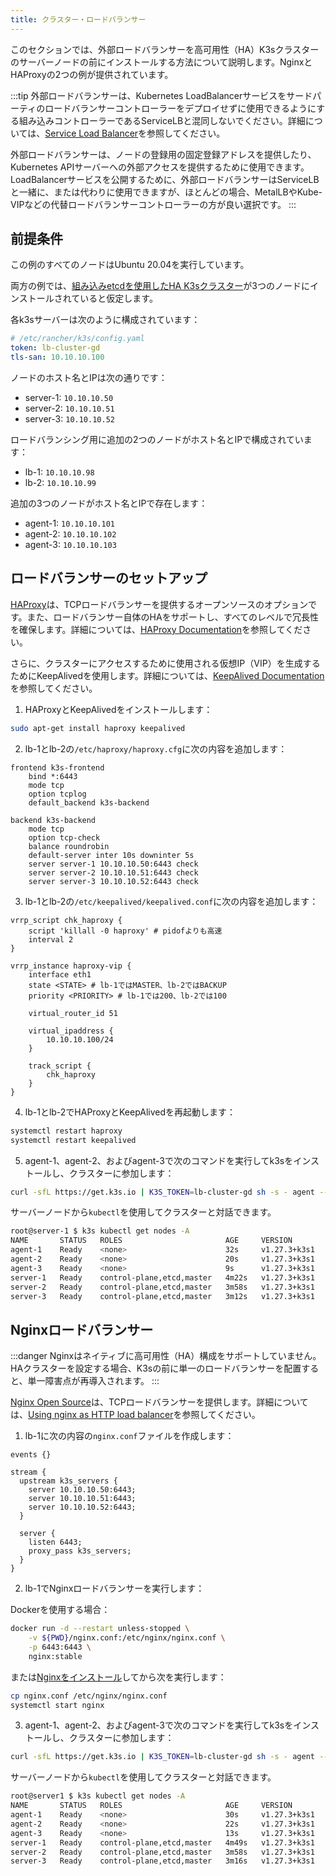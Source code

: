 ```yaml
---
title: クラスター・ロードバランサー
---
```


このセクションでは、外部ロードバランサーを高可用性（HA）K3sクラスターのサーバーノードの前にインストールする方法について説明します。NginxとHAProxyの2つの例が提供されています。

:::tip
外部ロードバランサーは、Kubernetes LoadBalancerサービスをサードパーティのロードバランサーコントローラーをデプロイせずに使用できるようにする組み込みコントローラーであるServiceLBと混同しないでください。詳細については、[Service Load Balancer](../networking/networking-services.md#service-load-balancer)を参照してください。

外部ロードバランサーは、ノードの登録用の固定登録アドレスを提供したり、Kubernetes APIサーバーへの外部アクセスを提供するために使用できます。LoadBalancerサービスを公開するために、外部ロードバランサーはServiceLBと一緒に、または代わりに使用できますが、ほとんどの場合、MetalLBやKube-VIPなどの代替ロードバランサーコントローラーの方が良い選択です。
:::

## 前提条件

この例のすべてのノードはUbuntu 20.04を実行しています。

両方の例では、[組み込みetcdを使用したHA K3sクラスター](../datastore/ha-embedded.md)が3つのノードにインストールされていると仮定します。

各k3sサーバーは次のように構成されています：
```yaml
# /etc/rancher/k3s/config.yaml
token: lb-cluster-gd
tls-san: 10.10.10.100
```

ノードのホスト名とIPは次の通りです：
* server-1: `10.10.10.50`
* server-2: `10.10.10.51`
* server-3: `10.10.10.52`

ロードバランシング用に追加の2つのノードがホスト名とIPで構成されています：
* lb-1: `10.10.10.98`
* lb-2: `10.10.10.99`

追加の3つのノードがホスト名とIPで存在します：
* agent-1: `10.10.10.101`
* agent-2: `10.10.10.102`
* agent-3: `10.10.10.103`

## ロードバランサーのセットアップ
<Tabs>
<TabItem value="HAProxy" default>

[HAProxy](http://www.haproxy.org/)は、TCPロードバランサーを提供するオープンソースのオプションです。また、ロードバランサー自体のHAをサポートし、すべてのレベルで冗長性を確保します。詳細については、[HAProxy Documentation](http://docs.haproxy.org/2.8/intro.html)を参照してください。

さらに、クラスターにアクセスするために使用される仮想IP（VIP）を生成するためにKeepAlivedを使用します。詳細については、[KeepAlived Documentation](https://www.keepalived.org/manpage.html)を参照してください。

1) HAProxyとKeepAlivedをインストールします：

```bash
sudo apt-get install haproxy keepalived
```

2) lb-1とlb-2の`/etc/haproxy/haproxy.cfg`に次の内容を追加します：

```
frontend k3s-frontend
    bind *:6443
    mode tcp
    option tcplog
    default_backend k3s-backend

backend k3s-backend
    mode tcp
    option tcp-check
    balance roundrobin
    default-server inter 10s downinter 5s
    server server-1 10.10.10.50:6443 check
    server server-2 10.10.10.51:6443 check
    server server-3 10.10.10.52:6443 check
```

3) lb-1とlb-2の`/etc/keepalived/keepalived.conf`に次の内容を追加します：

```
vrrp_script chk_haproxy {
    script 'killall -0 haproxy' # pidofよりも高速
    interval 2
}

vrrp_instance haproxy-vip {
    interface eth1
    state <STATE> # lb-1ではMASTER、lb-2ではBACKUP
    priority <PRIORITY> # lb-1では200、lb-2では100

    virtual_router_id 51

    virtual_ipaddress {
        10.10.10.100/24
    }

    track_script {
        chk_haproxy
    }
}
```

4) lb-1とlb-2でHAProxyとKeepAlivedを再起動します：

```bash
systemctl restart haproxy
systemctl restart keepalived
```

5) agent-1、agent-2、およびagent-3で次のコマンドを実行してk3sをインストールし、クラスターに参加します：

```bash
curl -sfL https://get.k3s.io | K3S_TOKEN=lb-cluster-gd sh -s - agent --server https://10.10.10.100:6443
```

サーバーノードから`kubectl`を使用してクラスターと対話できます。
```bash
root@server-1 $ k3s kubectl get nodes -A
NAME       STATUS   ROLES                       AGE     VERSION
agent-1    Ready    <none>                      32s     v1.27.3+k3s1
agent-2    Ready    <none>                      20s     v1.27.3+k3s1
agent-3    Ready    <none>                      9s      v1.27.3+k3s1
server-1   Ready    control-plane,etcd,master   4m22s   v1.27.3+k3s1
server-2   Ready    control-plane,etcd,master   3m58s   v1.27.3+k3s1
server-3   Ready    control-plane,etcd,master   3m12s   v1.27.3+k3s1
```

</TabItem>

<TabItem value="Nginx">

## Nginxロードバランサー

:::danger
Nginxはネイティブに高可用性（HA）構成をサポートしていません。HAクラスターを設定する場合、K3sの前に単一のロードバランサーを配置すると、単一障害点が再導入されます。
:::

[Nginx Open Source](http://nginx.org/)は、TCPロードバランサーを提供します。詳細については、[Using nginx as HTTP load balancer](https://nginx.org/en/docs/http/load_balancing.html)を参照してください。

1) lb-1に次の内容の`nginx.conf`ファイルを作成します：

```
events {}

stream {
  upstream k3s_servers {
    server 10.10.10.50:6443;
    server 10.10.10.51:6443;
    server 10.10.10.52:6443;
  }

  server {
    listen 6443;
    proxy_pass k3s_servers;
  }
}
```

2) lb-1でNginxロードバランサーを実行します：

Dockerを使用する場合：

```bash
docker run -d --restart unless-stopped \
    -v ${PWD}/nginx.conf:/etc/nginx/nginx.conf \
    -p 6443:6443 \
    nginx:stable
```

または[Nginxをインストール](https://docs.nginx.com/nginx/admin-guide/installing-nginx/installing-nginx-open-source/)してから次を実行します：

```bash
cp nginx.conf /etc/nginx/nginx.conf
systemctl start nginx
```

3) agent-1、agent-2、およびagent-3で次のコマンドを実行してk3sをインストールし、クラスターに参加します：

```bash
curl -sfL https://get.k3s.io | K3S_TOKEN=lb-cluster-gd sh -s - agent --server https://10.10.10.98:6443
```

サーバーノードから`kubectl`を使用してクラスターと対話できます。
```bash
root@server1 $ k3s kubectl get nodes -A
NAME       STATUS   ROLES                       AGE     VERSION
agent-1    Ready    <none>                      30s     v1.27.3+k3s1
agent-2    Ready    <none>                      22s     v1.27.3+k3s1
agent-3    Ready    <none>                      13s     v1.27.3+k3s1
server-1   Ready    control-plane,etcd,master   4m49s   v1.27.3+k3s1
server-2   Ready    control-plane,etcd,master   3m58s   v1.27.3+k3s1
server-3   Ready    control-plane,etcd,master   3m16s   v1.27.3+k3s1
```
</TabItem>
</Tabs>